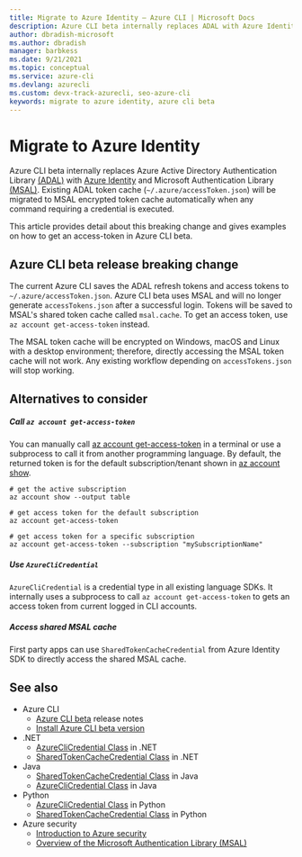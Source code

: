 ```yaml
---
title: Migrate to Azure Identity – Azure CLI | Microsoft Docs
description: Azure CLI beta internally replaces ADAL with Azure Identity and MSAL. Learn how to migrate from accessTokens.json to Azure Identity and MSAL.
author: dbradish-microsoft
ms.author: dbradish
manager: barbkess
ms.date: 9/21/2021
ms.topic: conceptual
ms.service: azure-cli
ms.devlang: azurecli
ms.custom: devx-track-azurecli, seo-azure-cli
keywords: migrate to azure identity, azure cli beta
---
```

# Migrate to Azure Identity

Azure CLI beta internally replaces Azure Active Directory Authentication Library [(ADAL)](https://github.com/AzureAD/azure-activedirectory-library-for-python) with [Azure Identity](https://github.com/Azure/azure-sdk-for-python/tree/master/sdk/identity/azure-identity) and Microsoft Authentication Library [(MSAL)](https://github.com/AzureAD/microsoft-authentication-library-for-python). Existing ADAL token cache (`~/.azure/accessToken.json`) will be migrated to MSAL encrypted token cache automatically when any command requiring a credential is executed.

This article provides detail about this breaking change and gives examples on how to get an access-token in Azure CLI beta.

## Azure CLI beta release breaking change

The current Azure CLI saves the ADAL refresh tokens and access tokens to `~/.azure/accessToken.json`. Azure CLI beta uses MSAL and will no longer generate `accessTokens.json` after a successful login.  Tokens will be saved to MSAL's shared token cache called `msal.cache`.  To get an access token, use `az account get-access-token` instead. 

The MSAL token cache will be encrypted on Windows, macOS and Linux with a desktop environment; therefore, directly accessing the MSAL token cache will not work. Any existing workflow depending on `accessTokens.json` will stop working.

## Alternatives to consider

##### Call `az account get-access-token`

You can manually call [az account get-access-token](/cli/azure/account#az_account_get_access_token) in a terminal or use a subprocess to call it from another programming language. By default, the returned token is for the default subscription/tenant shown in [az account show](/cli/azure/account#az_account_show).

```azurecli
# get the active subscription
az account show --output table

# get access token for the default subscription
az account get-access-token

# get access token for a specific subscription
az account get-access-token --subscription "mySubscriptionName"
```

##### Use `AzureCliCredential`

`AzureCliCredential` is a credential type in all existing language SDKs. It internally uses a subprocess to call `az account get-access-token` to gets an access token from current logged in CLI accounts. 

##### Access shared MSAL cache

First party apps can use `SharedTokenCacheCredential` from Azure Identity SDK to directly access the shared MSAL cache.

## See also
* Azure CLI
  * [Azure CLI beta](/cli/azure/release-notes-azure-cli?toc=%2Fcli%2Fazure%2Ftoc.json&bc=%2Fcli%2Fazure%2Fbreadcrumb%2Ftoc.json&tabs=azure-cli-beta) release notes
  * [Install Azure CLI beta version](/cli/azure/install-azure-cli-beta)
* .NET
  * [AzureCliCredential Class](/dotnet/api/azure.identity.azureclicredential?view=azure-dotnet&preserve-view=true) in .NET
  * [SharedTokenCacheCredential Class](/dotnet/api/azure.identity.sharedtokencachecredential?view=azure-dotnet&preserve-view=true) in .NET
* Java
  * [SharedTokenCacheCredential Class](/java/api/com.azure.identity.sharedtokencachecredential?view=azure-java-stable&preserve-view=true) in Java
  * [AzureCliCredential Class](/java/api/com.azure.identity.azureclicredential?view=azure-java-stable&preserve-view=true) in Java
* Python
  * [AzureCliCredential Class](/python/api/azure-identity/azure.identity.azureclicredential?view=azure-python&preserve-view=true) in Python
  * [SharedTokenCacheCredential Class](/python/api/azure-identity/azure.identity.sharedtokencachecredential?view=azure-python&preserve-view=true) in Python
* Azure security
  * [Introduction to Azure security](/azure/security/fundamentals/overview)
  * [Overview of the Microsoft Authentication Library (MSAL)](/azure/active-directory/develop/msal-overview)
